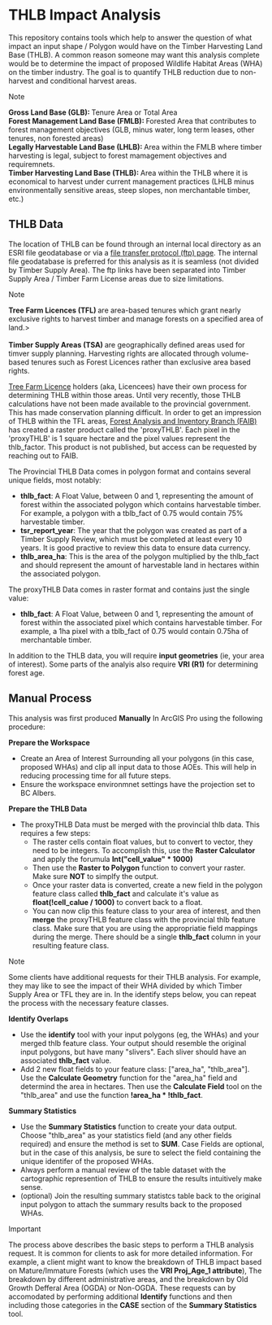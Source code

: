 # THLB Impact Analysis
This repository contains tools which help to answer the question of what impact
an input shape / Polygon would have on the Timber Harvesting Land Base (THLB). A 
common reason someone may want this analysis complete would be to determine the 
impact of proposed Wildlife Habitat Areas (WHA) on the timber industry. The 
goal is to quantify THLB reduction due to non-harvest and conditional harvest 
areas.

>[!Note]
><strong>Gross Land Base (GLB): </strong>Tenure Area or Total Area<br />
><strong>Forest Management Land Base (FMLB): </strong>Forested Area that contributes to forest management objectives (GLB, minus water, long term leases, other tenures, non forested areas)<br />
><strong>Legally Harvestable Land Base (LHLB): </strong>Area within the FMLB where timber harvesting is legal, subject to forest mamagement objectives and requiremnets. <br />
><strong>Timber Harvesting Land Base (THLB): </strong>Area within the THLB where it is economical to harvest under current management practices (LHLB minus environmentally sensitive areas, steep slopes, non merchantable timber, etc.)

## THLB Data
The location of THLB can be found through an internal local directory as an ESRI
file geodatabase or via a [file transfer protocol (ftp) page](https://www.for.gov.bc.ca/ftp/HTS/external/!publish/DataCatalogue_FAIB_Data/THLB/). The internal file geodatabase is preferred for this analysis as it is
seamless (not divided by Timber Supply Area). The ftp links have been separated 
into Timber Supply Area / Timber Farm License areas due to size limitations. 

>[!Note]
><strong>Tree Farm Licences (TFL) </strong>are area-based tenures which grant nearly exclusive rights to harvest timber and manage forests on a specified area of land.><br />
><br />
><strong>Timber Supply Areas (TSA) </strong>are geographically defined areas used for timver supply planning. Harvesting rights are allocated through volume-based tenures such as Forest Licences rather than exclusive area based rights. 
><br />

[Tree Farm Licence](https://www2.gov.bc.ca/gov/content/industry/forestry/forest-tenures/timber-harvesting-rights/tfl) holders (aka, Licencees) have their own process for determining THLB within those areas. Until very recently, those THLB calculations have not been made available to the provincial government. This has made conservation planning difficult. In order to get an impression of THLB within the TFL areas, [Forest Analysis and Inventory Branch (FAIB)](https://www2.gov.bc.ca/gov/content/industry/forestry/managing-our-forest-resources/forest-inventory) has created a raster product called the 'proxyTHLB'. Each pixel in the 'proxyTHLB' is 1 square hectare and the pixel values represent the thlb_factor. This product is not published, but access can be requested by reaching out to FAIB.

The Provincial THLB Data comes in polygon format and contains several unique fields, most notably:
- **thlb_fact**: A Float Value, between 0 and 1, representing the amount of forest within the associated polygon which contains harvestable timber. For example, a polygon with a tblb_fact of 0.75 would contain 75% harvestable timber.
- **tsr_report_year**: The year that the polygon was created as part of a Timber Supply Review, which must be completed at least every 10 years. It is good practive to review this data to ensure data currency.
- **thlb_area_ha**: This is the area of the polygon multiplied by the thlb_fact and should represent the amount of harvestable land in hectares within the associated polygon.

The proxyTHLB Data comes in raster format and contains just the single value:
- **thlb_fact**: A Float Value, between 0 and 1, representing the amount of forest within the associated pixel which contains harvestable timber. For example, a 1ha pixel with a tblb_fact of 0.75 would contain 0.75ha of merchantable timber.

In addition to the THLB data, you will require **input geometries** (ie, your
area of interest). Some parts of the analyis also require **VRI (R1)** for determining forest age. 

## Manual Process
This analysis was first produced **Manually** In ArcGIS Pro using the following 
procedure:

**Prepare the Workspace**
- Create an Area of Interest Surrounding all your polygons (in this case, proposed WHAs) and clip all input data to those AOEs. This will help in reducing processing time for all future steps.
- Ensure the workspace environmnet settings have the projection set to BC Albers.

**Prepare the THLB Data**
- The proxyTHLB Data must be merged with the provincial thlb data. This requires a few steps:
    - The raster cells contain float values, but to convert to vector, they need to be integers. To accomplish this, use the **Raster Calculator** and apply the forumula **Int("cell_value" * 1000)**
    - Then use the **Raster to Polygon** function to convert your raster. Make sure **NOT** to simplfy the output. 
    - Once your raster data is converted, create a new field in the polygon feature class called **thlb_fact** and calculate it's value as **float(!cell_calue / 1000)** to convert back to a float.
    - You can now clip this feature class to your area of interest, and then **merge** the proxyTHLB feature class with the provincial thlb feature class. Make sure that you are using the appropriatie field mappings during the merge. There should be a single **thlb_fact** column in your resulting feature class.

>[!Note]
>Some clients have additional requests for their THLB analysis. For example, they may like to see the impact of their WHA divided by which Timber Supply Area or TFL they are in. In the identify steps below, you can repeat the process with the necessary feature classes. 

**Identify Overlaps**
- Use the **identify** tool with your input polygons (eg, the WHAs) and your merged thlb feature class. Your output should resemble the original input polygons, but have many "slivers". Each sliver should have an associated **thlb_fact** value. 
- Add 2 new float fields to your feature class: ["area_ha", "thlb_area"]. Use the **Calculate Geometry** function for the "area_ha" field and determind the area in hectares. Then use the **Calculate Field** tool on the "thlb_area" and use the function **!area_ha * !thlb_fact**. 

**Summary Statistics**
- Use the **Summary Statistics** function to create your data output. Choose "thlb_area" as your statistics field (and any other fields required) and ensure the method is set to **SUM**. Case Fields are optional, but in the case of this analysis, be sure to select the field containing the unique identifer of the proposed WHAs. 
- Always perform a manual review of the table dataset with the cartographic represention of THLB to ensure the results intuitively make sense. 
- (optional) Join the resulting summary statistcs table back to the original input polygon to attach the summary results back to the proposed WHAs.

>[!Important]
>The process above describes the basic steps to perform a THLB analysis request. It is common for clients to ask for more detailed information. For example, a client might want to know the breakdown of THLB impact based on Mature/Immature Forests (which uses the **VRI Proj_Age_1 attribute**), The breakdown by different administrative areas, and the breakdown by Old Growth Defferal Area (OGDA) or Non-OGDA. These requests can by accomodated by performing additional **Identify** functions and then including those categories in the **CASE** section of the **Summary Statistics** tool.

<!-- 
- Sapsucker
- Williams Sapsucker, At-
- THLB, designed based on the habitat attributes
- Going into forest consultated and going into THLB Impacts
- Trying to go in with our own numbers
- Timber Supply Impact

- Proposed, Within the Proposed WHA Just within the Kootenay Boundary
WHSE_WILDLIFE_MANAGEMENT.WCP_WHA_PROPOSED_SP, refer to the proposal to see the numbers needed to run
4-140, 4-347 to 4-378


- Scripted
- Mostly in the Boundary TSA, One is in the Cranbrook, and some in the 

- Splitting out the THLB into Mature and Immature, 
- Map Product
- Just an Excel File summarizing the in the 

- Immature, Mature, Total
- Each Row
- Merchantable Timber
- Look into it, 
- 
- Timeline, May 23rd for Turnaround time,


- Want to know how much, a bunch of these polygons overlap with old growth deferral areas
- Not legal,  
- So how 


Categories, Hectares
Immature, Mature, Immature-OGMA, Mature OGMA, Total


4-140
4-347-4-378

Connect with Will Burt regarding Mature/ Immature Discrete Classes (80 years?)

Look into Why so many of the WHAs are not in the THLB
- 

WHSE_FOREST_VEGETATION.OGSR_SUPPRTD_OG_HRVST_DFRL_SP

Asb about THLB that exists, but not classified as Mature/Immature (IE, not in the VRI)

Ask Will who has access to upload proposed WHAs

Old Growth Strategic Review, Separate from OGMAs, maybe done by FAIB, Tried to identify all the ogam, and certain priority conservation areas
- Areas that FAIB wants to Defer, and also a technical advisory panel

58.87 / 76.99
 -->
